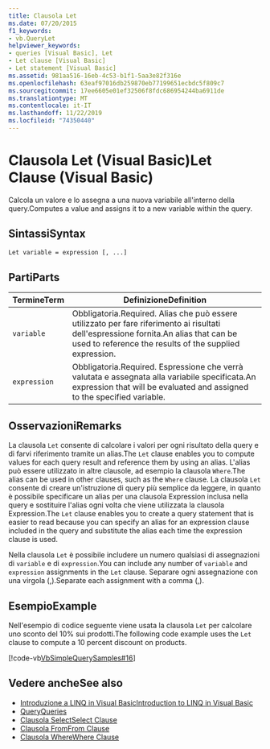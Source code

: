 ```yaml
---
title: Clausola Let
ms.date: 07/20/2015
f1_keywords:
- vb.QueryLet
helpviewer_keywords:
- queries [Visual Basic], Let
- Let clause [Visual Basic]
- Let statement [Visual Basic]
ms.assetid: 981aa516-16eb-4c53-b1f1-5aa3e82f316e
ms.openlocfilehash: 63eaf97016db259870eb77199651ecbdc5f809c7
ms.sourcegitcommit: 17ee6605e01ef32506f8fdc686954244ba6911de
ms.translationtype: MT
ms.contentlocale: it-IT
ms.lasthandoff: 11/22/2019
ms.locfileid: "74350440"
---
```

# <a name="let-clause-visual-basic"></a><span data-ttu-id="c2845-102">Clausola Let (Visual Basic)</span><span class="sxs-lookup"><span data-stu-id="c2845-102">Let Clause (Visual Basic)</span></span>
<span data-ttu-id="c2845-103">Calcola un valore e lo assegna a una nuova variabile all'interno della query.</span><span class="sxs-lookup"><span data-stu-id="c2845-103">Computes a value and assigns it to a new variable within the query.</span></span>  
  
## <a name="syntax"></a><span data-ttu-id="c2845-104">Sintassi</span><span class="sxs-lookup"><span data-stu-id="c2845-104">Syntax</span></span>  
  
```vb  
Let variable = expression [, ...]  
```  
  
## <a name="parts"></a><span data-ttu-id="c2845-105">Parti</span><span class="sxs-lookup"><span data-stu-id="c2845-105">Parts</span></span>  
  
|<span data-ttu-id="c2845-106">Termine</span><span class="sxs-lookup"><span data-stu-id="c2845-106">Term</span></span>|<span data-ttu-id="c2845-107">Definizione</span><span class="sxs-lookup"><span data-stu-id="c2845-107">Definition</span></span>|  
|---|---|  
|`variable`|<span data-ttu-id="c2845-108">Obbligatoria.</span><span class="sxs-lookup"><span data-stu-id="c2845-108">Required.</span></span> <span data-ttu-id="c2845-109">Alias che può essere utilizzato per fare riferimento ai risultati dell'espressione fornita.</span><span class="sxs-lookup"><span data-stu-id="c2845-109">An alias that can be used to reference the results of the supplied expression.</span></span>|  
|`expression`|<span data-ttu-id="c2845-110">Obbligatoria.</span><span class="sxs-lookup"><span data-stu-id="c2845-110">Required.</span></span> <span data-ttu-id="c2845-111">Espressione che verrà valutata e assegnata alla variabile specificata.</span><span class="sxs-lookup"><span data-stu-id="c2845-111">An expression that will be evaluated and assigned to the specified variable.</span></span>|  
  
## <a name="remarks"></a><span data-ttu-id="c2845-112">Osservazioni</span><span class="sxs-lookup"><span data-stu-id="c2845-112">Remarks</span></span>  
 <span data-ttu-id="c2845-113">La clausola `Let` consente di calcolare i valori per ogni risultato della query e di farvi riferimento tramite un alias.</span><span class="sxs-lookup"><span data-stu-id="c2845-113">The `Let` clause enables you to compute values for each query result and reference them by using an alias.</span></span> <span data-ttu-id="c2845-114">L'alias può essere utilizzato in altre clausole, ad esempio la clausola `Where`.</span><span class="sxs-lookup"><span data-stu-id="c2845-114">The alias can be used in other clauses, such as the `Where` clause.</span></span> <span data-ttu-id="c2845-115">La clausola `Let` consente di creare un'istruzione di query più semplice da leggere, in quanto è possibile specificare un alias per una clausola Expression inclusa nella query e sostituire l'alias ogni volta che viene utilizzata la clausola Expression.</span><span class="sxs-lookup"><span data-stu-id="c2845-115">The `Let` clause enables you to create a query statement that is easier to read because you can specify an alias for an expression clause included in the query and substitute the alias each time the expression clause is used.</span></span>  
  
 <span data-ttu-id="c2845-116">Nella clausola `Let` è possibile includere un numero qualsiasi di assegnazioni di `variable` e di `expression`.</span><span class="sxs-lookup"><span data-stu-id="c2845-116">You can include any number of `variable` and `expression` assignments in the `Let` clause.</span></span> <span data-ttu-id="c2845-117">Separare ogni assegnazione con una virgola (,).</span><span class="sxs-lookup"><span data-stu-id="c2845-117">Separate each assignment with a comma (,).</span></span>  
  
## <a name="example"></a><span data-ttu-id="c2845-118">Esempio</span><span class="sxs-lookup"><span data-stu-id="c2845-118">Example</span></span>  
 <span data-ttu-id="c2845-119">Nell'esempio di codice seguente viene usata la clausola `Let` per calcolare uno sconto del 10% sui prodotti.</span><span class="sxs-lookup"><span data-stu-id="c2845-119">The following code example uses the `Let` clause to compute a 10 percent discount on products.</span></span>  
  
 [!code-vb[VbSimpleQuerySamples#16](~/samples/snippets/visualbasic/VS_Snippets_VBCSharp/VbSimpleQuerySamples/VB/QuerySamples1.vb#16)]  
  
## <a name="see-also"></a><span data-ttu-id="c2845-120">Vedere anche</span><span class="sxs-lookup"><span data-stu-id="c2845-120">See also</span></span>

- [<span data-ttu-id="c2845-121">Introduzione a LINQ in Visual Basic</span><span class="sxs-lookup"><span data-stu-id="c2845-121">Introduction to LINQ in Visual Basic</span></span>](../../../visual-basic/programming-guide/language-features/linq/introduction-to-linq.md)
- [<span data-ttu-id="c2845-122">Query</span><span class="sxs-lookup"><span data-stu-id="c2845-122">Queries</span></span>](../../../visual-basic/language-reference/queries/index.md)
- [<span data-ttu-id="c2845-123">Clausola Select</span><span class="sxs-lookup"><span data-stu-id="c2845-123">Select Clause</span></span>](../../../visual-basic/language-reference/queries/select-clause.md)
- [<span data-ttu-id="c2845-124">Clausola From</span><span class="sxs-lookup"><span data-stu-id="c2845-124">From Clause</span></span>](../../../visual-basic/language-reference/queries/from-clause.md)
- [<span data-ttu-id="c2845-125">Clausola Where</span><span class="sxs-lookup"><span data-stu-id="c2845-125">Where Clause</span></span>](../../../visual-basic/language-reference/queries/where-clause.md)
